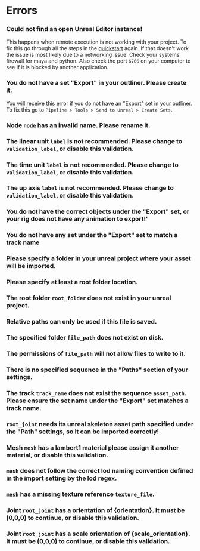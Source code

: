 # Errors

### Could not find an open Unreal Editor instance!
This happens when remote execution is not working with your project. To fix this go through all the steps
in the [quickstart](/introduction/quickstart) again. If that doesn't work the issue is most likely due to a
networking issue. Check your systems firewall for maya and python. Also check the port `6766` on your computer to see
if it is blocked by another application.

### You do not have a set "Export" in your outliner. Please create it.
You will receive this error if you do not have an "Export" set in your outliner. To fix this go to
`Pipeline > Tools > Send to Unreal > Create Sets`.

### Node `node` has an invalid name. Please rename it.


### The linear unit `label` is not recommended. Please change to `validation_label`, or disable this validation.


### The time unit `label` is not recommended. Please change to `validation_label`, or disable this validation.

### The up axis `label` is not recommended. Please change to `validation_label`, or disable this validation.

### You do not have the correct objects under the "Export" set, or your rig does not have any animation to export!'

### You do not have any set under the "Export" set to match a track name

### Please specify a folder in your unreal project where your asset will be imported.

### Please specify at least a root folder location.

### The root folder `root_folder` does not exist in your unreal project.

### Relative paths can only be used if this file is saved.

### The specified folder `file_path` does not exist on disk.

### The permissions of `file_path` will not allow files to write to it.

### There is no specified sequence in the "Paths" section of your settings.

### The track `track_name` does not exist the sequence `asset_path`. Please ensure the set name under the "Export" set matches a track name.

### `root_joint` needs its unreal skeleton asset path specified under the "Path" settings, so it can be imported correctly!

### Mesh `mesh` has a lambert1 material please assign it another material, or disable this validation.

### `mesh` does not follow the correct lod naming convention defined in the import setting by the lod regex.

### `mesh` has a missing texture reference `texture_file`.

### Joint `root_joint` has a orientation of {orientation}. It must be (0,0,0) to continue, or disable this validation.

### Joint `root_joint` has a scale orientation of {scale_orientation}. It must be (0,0,0) to continue, or disable this validation.
